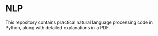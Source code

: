 # NLP
This repository contains practical natural language processing code in Python, along with detailed explanations in a PDF.
